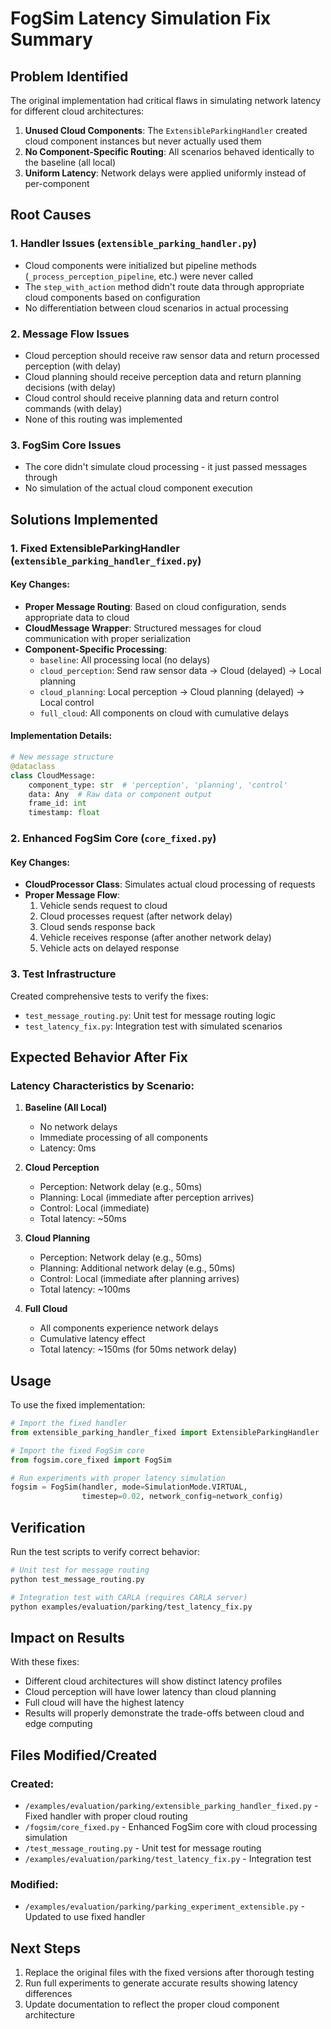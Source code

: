 # FogSim Latency Simulation Fix Summary

## Problem Identified

The original implementation had critical flaws in simulating network latency for different cloud architectures:

1. **Unused Cloud Components**: The `ExtensibleParkingHandler` created cloud component instances but never actually used them
2. **No Component-Specific Routing**: All scenarios behaved identically to the baseline (all local)
3. **Uniform Latency**: Network delays were applied uniformly instead of per-component

## Root Causes

### 1. Handler Issues (`extensible_parking_handler.py`)
- Cloud components were initialized but pipeline methods (`_process_perception_pipeline`, etc.) were never called
- The `step_with_action` method didn't route data through appropriate cloud components based on configuration
- No differentiation between cloud scenarios in actual processing

### 2. Message Flow Issues
- Cloud perception should receive raw sensor data and return processed perception (with delay)
- Cloud planning should receive perception data and return planning decisions (with delay)
- Cloud control should receive planning data and return control commands (with delay)
- None of this routing was implemented

### 3. FogSim Core Issues
- The core didn't simulate cloud processing - it just passed messages through
- No simulation of the actual cloud component execution

## Solutions Implemented

### 1. Fixed ExtensibleParkingHandler (`extensible_parking_handler_fixed.py`)

#### Key Changes:
- **Proper Message Routing**: Based on cloud configuration, sends appropriate data to cloud
- **CloudMessage Wrapper**: Structured messages for cloud communication with proper serialization
- **Component-Specific Processing**:
  - `baseline`: All processing local (no delays)
  - `cloud_perception`: Send raw sensor data → Cloud (delayed) → Local planning
  - `cloud_planning`: Local perception → Cloud planning (delayed) → Local control
  - `full_cloud`: All components on cloud with cumulative delays

#### Implementation Details:
```python
# New message structure
@dataclass
class CloudMessage:
    component_type: str  # 'perception', 'planning', 'control'
    data: Any  # Raw data or component output
    frame_id: int
    timestamp: float
```

### 2. Enhanced FogSim Core (`core_fixed.py`)

#### Key Changes:
- **CloudProcessor Class**: Simulates actual cloud processing of requests
- **Proper Message Flow**:
  1. Vehicle sends request to cloud
  2. Cloud processes request (after network delay)
  3. Cloud sends response back
  4. Vehicle receives response (after another network delay)
  5. Vehicle acts on delayed response

### 3. Test Infrastructure

Created comprehensive tests to verify the fixes:
- `test_message_routing.py`: Unit test for message routing logic
- `test_latency_fix.py`: Integration test with simulated scenarios

## Expected Behavior After Fix

### Latency Characteristics by Scenario:

1. **Baseline (All Local)**
   - No network delays
   - Immediate processing of all components
   - Latency: 0ms

2. **Cloud Perception**
   - Perception: Network delay (e.g., 50ms)
   - Planning: Local (immediate after perception arrives)
   - Control: Local (immediate)
   - Total latency: ~50ms

3. **Cloud Planning**
   - Perception: Network delay (e.g., 50ms)
   - Planning: Additional network delay (e.g., 50ms)
   - Control: Local (immediate after planning arrives)
   - Total latency: ~100ms

4. **Full Cloud**
   - All components experience network delays
   - Cumulative latency effect
   - Total latency: ~150ms (for 50ms network delay)

## Usage

To use the fixed implementation:

```python
# Import the fixed handler
from extensible_parking_handler_fixed import ExtensibleParkingHandler

# Import the fixed FogSim core
from fogsim.core_fixed import FogSim

# Run experiments with proper latency simulation
fogsim = FogSim(handler, mode=SimulationMode.VIRTUAL, 
                timestep=0.02, network_config=network_config)
```

## Verification

Run the test scripts to verify correct behavior:

```bash
# Unit test for message routing
python test_message_routing.py

# Integration test with CARLA (requires CARLA server)
python examples/evaluation/parking/test_latency_fix.py
```

## Impact on Results

With these fixes:
- Different cloud architectures will show distinct latency profiles
- Cloud perception will have lower latency than cloud planning
- Full cloud will have the highest latency
- Results will properly demonstrate the trade-offs between cloud and edge computing

## Files Modified/Created

### Created:
- `/examples/evaluation/parking/extensible_parking_handler_fixed.py` - Fixed handler with proper cloud routing
- `/fogsim/core_fixed.py` - Enhanced FogSim core with cloud processing simulation
- `/test_message_routing.py` - Unit test for message routing
- `/examples/evaluation/parking/test_latency_fix.py` - Integration test

### Modified:
- `/examples/evaluation/parking/parking_experiment_extensible.py` - Updated to use fixed handler

## Next Steps

1. Replace the original files with the fixed versions after thorough testing
2. Run full experiments to generate accurate results showing latency differences
3. Update documentation to reflect the proper cloud component architecture